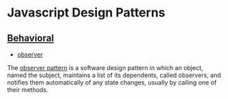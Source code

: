 # Javascript Design Patterns

## [Behavioral](behavioral)

- [observer](behavioral/observer)

The [observer pattern](https://en.wikipedia.org/wiki/Observer_pattern) is a software design pattern in which an object, named the subject, maintains a list of its dependents, called observers, and notifies them automatically of any state changes, usually by calling one of their methods.

